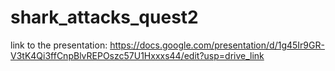 # shark_attacks_quest2

link to the presentation: https://docs.google.com/presentation/d/1g45Ir9GR-V3tK4Qi3ffCnpBlvREPOszc57U1Hxxxs44/edit?usp=drive_link
